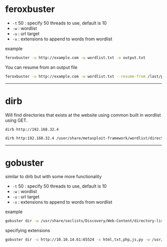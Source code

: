 # feroxbuster

- `-t` 50 : specify 50 threads to use, default is 10
- `-w` : wordlist
- `-u` : url target
- `-x` : extensions to append to words from wordlist

example
```bash
feroxbuster -u http://example.com -w wordlist.txt -o output.txt
```

You can resume from an output file
```bash
feroxbuster -u http://example.com -w wordlist.txt --resume-from /last/processed/path -o resumed_output.txt
```

---

# dirb
Will find directories that exists at the website using common built in wordlist using GET.

`dirb http://192.168.32.4`
```bash
dirb http:192.168.32.4 /user/share/metasploit-framework/wordlist/directory.txt
```

---

# gobuster
similar to dirb but with some more functionality

- `-t` 50 : specify 50 threads to use, default is 10
- `-w` : wordlist
- `-u` : url target
- `-x` : extensions to append to words from wordlist

example
```bash
gobuster dir -w /usr/share/seclists/Discovery/Web-Content/directory-list-2.3-medium.txt -u 10.10.14.61 
```

specifying extensions
```bash
gobuster dir -u http://10.10.14.61:65524 -x html,txt,php,js,py -w /usr/share/wordlists/SecLists/Discovery/Web-Content/common.txt

```
